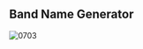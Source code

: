 ## Band Name Generator
![0703](https://github.com/batamladen/100-Days-Of-Python/assets/117394324/5537d231-937e-4069-98be-3e3a9190850b)
